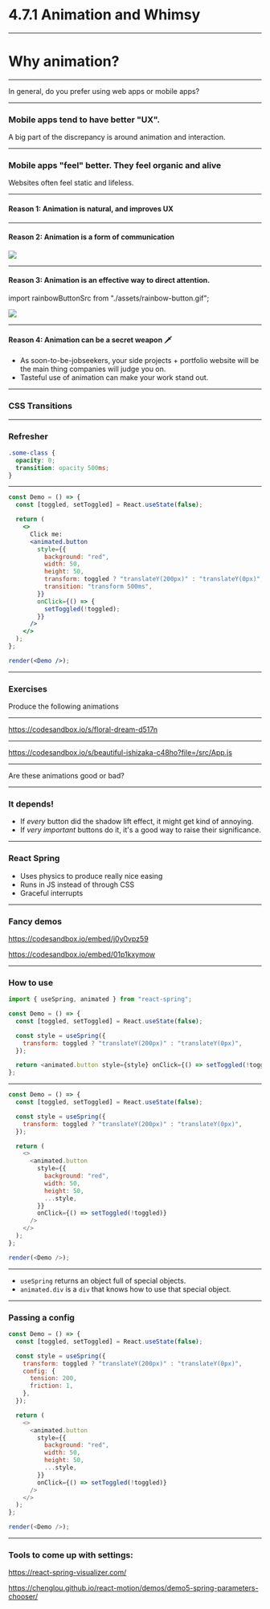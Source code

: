 # 4.7.1 Animation and Whimsy

---

# Why animation?

---

In general, do you prefer using web apps or mobile apps?

---

### Mobile apps tend to have better "UX".

A big part of the discrepancy is around animation and interaction.

---

### Mobile apps "feel" better. They feel organic and alive

Websites often feel static and lifeless.

---

#### Reason 1: Animation is natural, and improves UX

---

#### Reason 2: Animation is a form of communication

<img src="./assets/stripe-error.gif" />

---

#### Reason 3: Animation is an effective way to **direct attention**.

import rainbowButtonSrc from "./assets/rainbow-button.gif";

<img src="./assets/rainbow-button.gif" />

---

#### Reason 4: Animation can be a secret weapon 🗡

- As soon-to-be-jobseekers, your side projects + portfolio website will be the main thing companies will judge you on.
- Tasteful use of animation can make your work stand out.

---

### CSS Transitions

---

### Refresher

```css
.some-class {
  opacity: 0;
  transition: opacity 500ms;
}
```

---

```jsx live=true split=[80,20]
const Demo = () => {
  const [toggled, setToggled] = React.useState(false);

  return (
    <>
      Click me:
      <animated.button
        style={{
          background: "red",
          width: 50,
          height: 50,
          transform: toggled ? "translateY(200px)" : "translateY(0px)",
          transition: "transform 500ms",
        }}
        onClick={() => {
          setToggled(!toggled);
        }}
      />
    </>
  );
};

render(<Demo />);
```

---

### Exercises

Produce the following animations

---

https://codesandbox.io/s/floral-dream-d517n

---

https://codesandbox.io/s/beautiful-ishizaka-c48ho?file=/src/App.js

---

Are these animations good or bad?

---

### It depends!

- If _every_ button did the shadow lift effect, it might get kind of annoying.
- If _very important_ buttons do it, it's a good way to raise their significance.

---

### React Spring

- Uses physics to produce really nice easing
- Runs in JS instead of through CSS
- Graceful interrupts

---

### Fancy demos

https://codesandbox.io/embed/j0y0vpz59

https://codesandbox.io/embed/01p1kxymow

---

### How to use

```js
import { useSpring, animated } from "react-spring";

const Demo = () => {
  const [toggled, setToggled] = React.useState(false);

  const style = useSpring({
    transform: toggled ? "translateY(200px)" : "translateY(0px)",
  });

  return <animated.button style={style} onClick={() => setToggled(!toggled)} />;
};
```

---

```js live=true
const Demo = () => {
  const [toggled, setToggled] = React.useState(false);

  const style = useSpring({
    transform: toggled ? "translateY(200px)" : "translateY(0px)",
  });

  return (
    <>
      <animated.button
        style={{
          background: "red",
          width: 50,
          height: 50,
          ...style,
        }}
        onClick={() => setToggled(!toggled)}
      />
    </>
  );
};

render(<Demo />);
```

---

- `useSpring` returns an object full of special objects.
- `animated.div` is a `div` that knows how to use that special object.

---

### Passing a config

```js live=true split=[80,20]
const Demo = () => {
  const [toggled, setToggled] = React.useState(false);

  const style = useSpring({
    transform: toggled ? "translateY(200px)" : "translateY(0px)",
    config: {
      tension: 200,
      friction: 1,
    },
  });

  return (
    <>
      <animated.button
        style={{
          background: "red",
          width: 50,
          height: 50,
          ...style,
        }}
        onClick={() => setToggled(!toggled)}
      />
    </>
  );
};

render(<Demo />);
```

---

### Tools to come up with settings:

https://react-spring-visualizer.com/

https://chenglou.github.io/react-motion/demos/demo5-spring-parameters-chooser/
